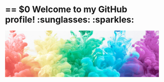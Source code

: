 <h1>
<a id="welcome" class="anchor" aria-hidden="true" href="#Welcome-"></a> == $0
Welcome to my GitHub profile! :sunglasses: :sparkles:
</h1>
<img src="images/Banner.png" alt="Rainbow smoke banner">
